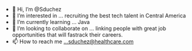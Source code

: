 - 👋 Hi, I’m @Sduchez
- 👀 I’m interested in ... recruiting the best tech talent in Central America
- 🌱 I’m currently learning ... Java
- 💞️ I’m looking to collaborate on ... linking people with great job opportunities that will fastrack their careers.
- 📫 How to reach me ...sduchez@healthcare.com

<!---
Sduchez/Sduchez is a ✨ special ✨ repository because its `README.md` (this file) appears on your GitHub profile.
You can click the Preview link to take a look at your changes.
--->
